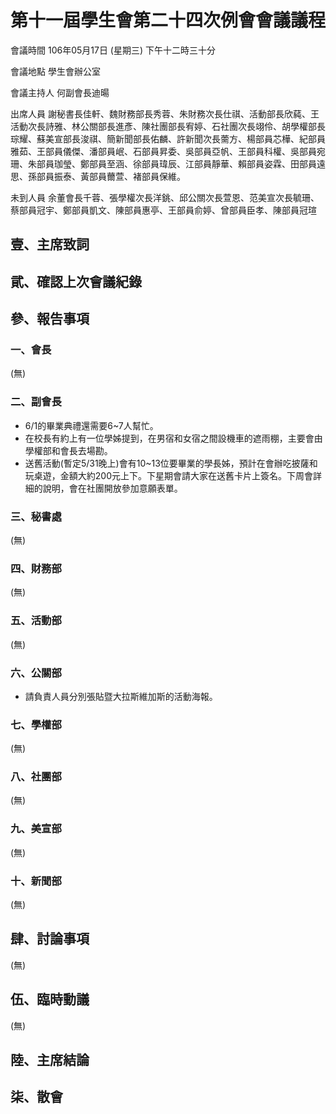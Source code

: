 第十一屆學生會第二十四次例會會議議程
===

會議時間	106年05月17日 (星期三) 下午十二時三十分

會議地點	學生會辦公室

會議主持人	何副會長迪暘


出席人員	謝秘書長佳軒、魏財務部長秀蓉、朱財務次長仕祺、活動部長欣蒓、王活動次長詩雅、林公關部長進彥、陳社團部長宥婷、石社團次長翊伶、胡學權部長琮耀、蘇美宣部長浚祺、簡新聞部長佑麟、許新聞次長薷方、楊部員芯樺、紀部員雅茹、王部員儀傑、潘部員岷、石部員昇委、吳部員亞帆、王部員科權、吳部員宛珊、朱部員珈瑩、鄭部員至涵、徐部員瑋辰、江部員靜華、賴部員姿霖、田部員遠思、孫部員振泰、黃部員薾萱、褚部員保維。

未到人員	余董會長千蓉、張學權次長洋銚、邱公關次長萱恩、范美宣次長毓珊、蔡部員冠宇、鄭部員凱文、陳部員惠亭、王部員俞婷、曾部員臣孝、陳部員冠瑄

## 壹、主席致詞
## 貮、確認上次會議紀錄
## 參、報告事項
### 一、會長

(無)

### 二、副會長

- 6/1的畢業典禮還需要6~7人幫忙。
- 在校長有約上有一位學姊提到，在男宿和女宿之間設機車的遮雨棚，主要會由學權部和會長去場勘。
- 送舊活動(暫定5/31晚上)會有10~13位要畢業的學長姊，預計在會辦吃披薩和玩桌遊，金額大約200元上下。下星期會請大家在送舊卡片上簽名。下周會詳細的說明，會在社團開放參加意願表單。

### 三、秘書處

(無)

### 四、財務部

(無)

### 五、活動部

(無)

### 六、公關部

- 請負責人員分別張貼暨大拉斯維加斯的活動海報。

### 七、學權部

(無)

### 八、社團部 

(無)

### 九、美宣部

(無)

### 十、新聞部

(無)

## 肆、討論事項

(無)

## 伍、臨時動議

(無)

## 陸、主席結論


## 柒、散會
